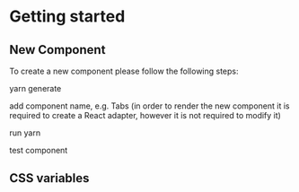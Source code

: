 # Getting started


## New Component

To create a new component please follow the following steps:

yarn generate

add component name, e.g. Tabs (in order to render the new component it is required to create a React adapter, however it is not required to modify it)

run yarn

test component

## CSS variables
